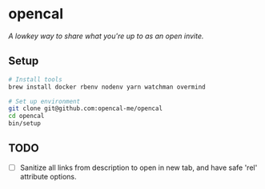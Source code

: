 # opencal

_A lowkey way to share what you're up to as an open invite._

## Setup

```bash
# Install tools
brew install docker rbenv nodenv yarn watchman overmind

# Set up environment
git clone git@github.com:opencal-me/opencal
cd opencal
bin/setup
```

## TODO

- [ ] Sanitize all links from description to open in new tab, and have safe
      'rel' attribute options.
